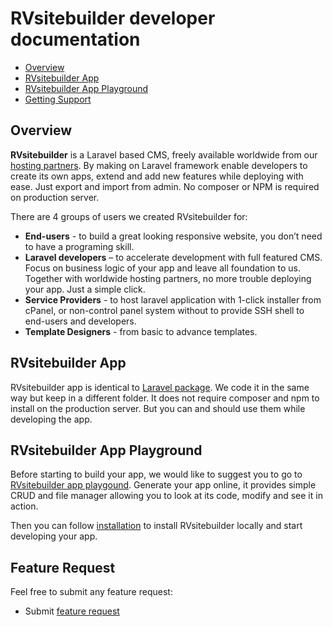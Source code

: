 
# RVsitebuilder developer documentation
  - [Overview](#overview)
  - [RVsitebuilder App](#rvsitebuilder-app)
  - [RVsitebuilder App Playground](#rvsitebuilder-app-playground)
  - [Getting Support](#feature-request)
  
<a name="overview"></a>
## Overview

**RVsitebuilder** is a Laravel based CMS, freely available worldwide from our [hosting partners](https://rvsitebuilder.com/hosting-partner/). 
By making on Laravel framework enable developers to create its own apps, extend and add new features while deploying with ease. Just export and import from admin. No composer or NPM is required on production server.  

There are 4 groups of users we created RVsitebuilder for: 

- **End-users** - to build a great looking responsive website, you don’t need to have a programing skill. 
- **Laravel developers** – to accelerate development with full featured CMS. Focus on business logic of your app and leave all foundation to us. Together with worldwide hosting partners, no more trouble deploying your app. Just a simple click.
- **Service Providers** - to host laravel application with 1-click installer from cPanel, or non-control panel system without to provide SSH shell to end-users and developers. 
- **Template Designers** - from basic to advance templates.

<a name="rvsitebuilder-app"></a>
## RVsitebuilder App
 
RVsitebuilder app is identical to [Laravel package](https://laravel.com/docs/master/packages). We code it in the same way but keep in a different folder. It does not require composer and npm to install on the production server. But you can and should use them while developing the app. 

<a name="rvsitebuilder-app-playground"></a>
## RVsitebuilder App Playground 

Before starting to build your app, we would like to suggest you to go to [RVsitebuilder app playgound](https://rvwizard.com/). Generate your app online, it provides simple CRUD and file manager allowing you to look at its code, modify and see it in action. 

Then you can follow [installation](installation.md) to install RVsitebuilder locally and start developing your app.  

<a name="feature-request"></a>
## Feature Request

Feel free to submit any feature request: 

- Submit [feature request](https://support.rvglobalsoft.com/hc/en-us/community/topics/360000639474-RVsitebuilder-7-Feature-Request)
